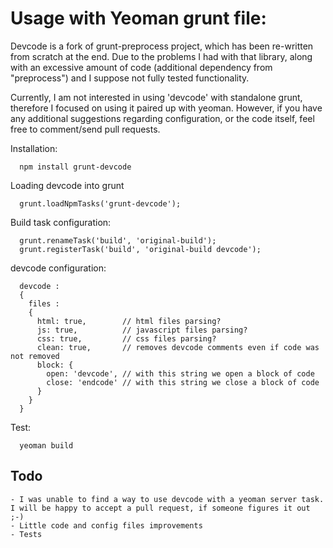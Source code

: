 # Usage with Yeoman grunt file:

Devcode is  a fork of grunt-preprocess project, which has been re-written from scratch at the end. Due to the problems I had with that library, along with an excessive amount of code (additional dependency from "preprocess") and I suppose not fully tested functionality.

Currently, I am not interested in  using 'devcode' with standalone grunt, therefore I focused on using it paired up with yeoman. However, if you have any additional suggestions regarding configuration, or the code itself, feel free to comment/send pull requests.


Installation:
```
  npm install grunt-devcode
```

Loading devcode into grunt
```
  grunt.loadNpmTasks('grunt-devcode');
```

Build task configuration:
```
  grunt.renameTask('build', 'original-build');
  grunt.registerTask('build', 'original-build devcode');
```

 devcode configuration:
```
  devcode :
  {
    files :
    {
      html: true,        // html files parsing?
      js: true,          // javascript files parsing?
      css: true,         // css files parsing?
      clean: true,       // removes devcode comments even if code was not removed
      block: {
        open: 'devcode', // with this string we open a block of code
        close: 'endcode' // with this string we close a block of code
      }
    }
  }
```

Test:
```
  yeoman build
```

## Todo
```
- I was unable to find a way to use devcode with a yeoman server task. I will be happy to accept a pull request, if someone figures it out ;-)
- Little code and config files improvements
- Tests
```
